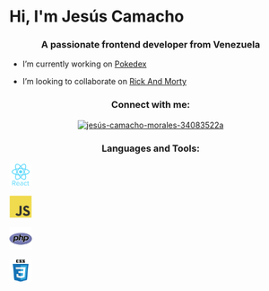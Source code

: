 <h1 align="left">Hi, I'm Jesús Camacho</h1>
<h3 align="center">A passionate frontend developer from Venezuela</h3>

- I’m currently working on [Pokedex](https://github.com/Redjorm/pokeapi)

- I’m looking to collaborate on [Rick And Morty](https://github.com/nbarazarte/rick-and-morty)

<h3 align="center">Connect with me:</h3>
<p align="center">
<a href="https://linkedin.com/in/jesús-camacho-morales-34083522a" target="blank"><img align="center" src="https://raw.githubusercontent.com/rahuldkjain/github-profile-readme-generator/master/src/images/icons/Social/linked-in-alt.svg" alt="jesús-camacho-morales-34083522a" height="30" width="40" /></a>
</p>

<h3 align="center">Languages and Tools:</h3>
<p align="center"> 



<a href="https://reactjs.org/" target="_blank" rel="noreferrer"> <img src="https://raw.githubusercontent.com/devicons/devicon/master/icons/react/react-original-wordmark.svg" alt="react" width="40" height="40"/> </a>

<a href="https://developer.mozilla.org/en-US/docs/Web/JavaScript" target="_blank" rel="noreferrer"> <img src="https://raw.githubusercontent.com/devicons/devicon/master/icons/javascript/javascript-original.svg" alt="javascript" width="40" height="40"/> </a>


<a href="https://www.php.net" target="_blank" rel="noreferrer"> <img src="https://raw.githubusercontent.com/devicons/devicon/master/icons/php/php-original.svg" alt="php" width="40" height="40"/> </a>

<a href="https://www.w3schools.com/css/" target="_blank" rel="noreferrer"> <img src="https://raw.githubusercontent.com/devicons/devicon/master/icons/css3/css3-original-wordmark.svg" alt="css3" width="40" height="40"/> </a>  </p>


